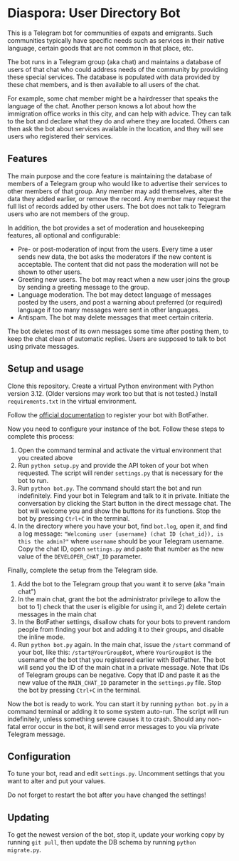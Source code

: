 # Diaspora: User Directory Bot

This is a Telegram bot for communities of expats and emigrants.  Such communities typically have specific needs such as services in their native language, certain goods that are not common in that place, etc.

The bot runs in a Telegram group (aka chat) and maintains a database of users of that chat who could address needs of the community by providing these special services.  The database is populated with data provided by these chat members, and is then available to all users of the chat.

For example, some chat member might be a hairdresser that speaks the language of the chat.  Another person knows a lot about how the immigration office works in this city, and can help with advice.  They can talk to the bot and declare what they do and where they are located.  Others can then ask the bot about services available in the location, and they will see users who registered their services.

## Features

The main purpose and the core feature is maintaining the database of members of a Telegram group who would like to advertise their services to other members of that group.  Any member may add themselves, alter the data they added earlier, or remove the record.  Any member may request the full list of records added by other users.  The bot does not talk to Telegram users who are not members of the group.

In addition, the bot provides a set of moderation and housekeeping features, all optional and configurable:

- Pre- or post-moderation of input from the users.  Every time a user sends new data, the bot asks the moderators if the new content is acceptable.  The content that did not pass the moderation will not be shown to other users.
- Greeting new users.  The bot may react when a new user joins the group by sending a greeting message to the group.
- Language moderation.  The bot may detect language of messages posted by the users, and post a warning about preferred (or required) language if too many messages were sent in other languages.
- Antispam.  The bot may delete messages that meet certain criteria.

The bot deletes most of its own messages some time after posting them, to keep the chat clean of automatic replies.  Users are supposed to talk to bot using private messages.

## Setup and usage

Clone this repository.  Create a virtual Python environment with Python version 3.12.  (Older versions may work too but that is not tested.) Install `requirements.txt` in the virtual environment.

Follow the [official documentation](https://core.telegram.org/bots#how-do-i-create-a-bot) to register your bot with BotFather.

Now you need to configure your instance of the bot.  Follow these steps to complete this process:
1. Open the command terminal and activate the virtual environment that you created above
2. Run `python setup.py` and provide the API token of your bot when requested.  The script will render `settings.py` that is necessary for the bot to run.
3. Run `python bot.py`.  The command should start the bot and run indefinitely.  Find your bot in Telegram and talk to it in private.  Initiate the conversation by clicking the Start button in the direct message chat.  The bot will welcome you and show the buttons for its functions.  Stop the bot by pressing `Ctrl+C` in the terminal.
4. In the directory where you have your bot, find `bot.log`, open it, and find a log message: `"Welcoming user {username} (chat ID {chat_id}), is this the admin?"` where `username` should be your Telegram username.  Copy the chat ID, open `settings.py` and paste that number as the new value of the `DEVELOPER_CHAT_ID` parameter.

Finally, complete the setup from the Telegram side.

1. Add the bot to the Telegram group that you want it to serve (aka "main chat")
2. In the main chat, grant the bot the administrator privilege to allow the bot to 1) check that the user is eligible for using it, and 2) delete certain messages in the main chat
3. In the BotFather settings, disallow chats for your bots to prevent random people from finding your bot and adding it to their groups, and disable the inline mode.
4. Run `python bot.py` again.  In the main chat, issue the `/start` command of your bot, like this: `/start@YourGroupBot`, where `YourGroupBot` is the username of the bot that you registered earlier with BotFather.  The bot will send you the ID of the main chat in a private message.  Note that IDs of Telegram groups can be negative.  Copy that ID and paste it as the new value of the `MAIN_CHAT_ID` parameter in the `settings.py` file.  Stop the bot by pressing `Ctrl+C` in the terminal.

Now the bot is ready to work.  You can start it by running `python bot.py` in a command terminal or adding it to some system auto-run.  The script will run indefinitely, unless something severe causes it to crash.  Should any non-fatal error occur in the bot, it will send error messages to you via private Telegram message.

## Configuration

To tune your bot, read and edit `settings.py`.  Uncomment settings that you want to alter and put your values.

Do not forget to restart the bot after you have changed the settings!

## Updating

To get the newest version of the bot, stop it, update your working copy by running `git pull`, then update the DB schema by running `python migrate.py`.

